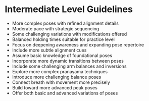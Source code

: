 # Intermediate Level Guidelines

- More complex poses with refined alignment details
- Moderate pace with strategic sequencing
- Some challenging variations with modifications offered
- Balanced holding times suitable for practice level
- Focus on deepening awareness and expanding pose repertoire
- Include more subtle alignment cues
- Assume basic knowledge of foundational poses
- Incorporate more dynamic transitions between poses
- Include some challenging arm balances and inversions
- Explore more complex pranayama techniques
- Introduce more challenging balance poses
- Connect breath with movement more precisely
- Build toward more advanced peak poses
- Offer both basic and advanced variations of poses 